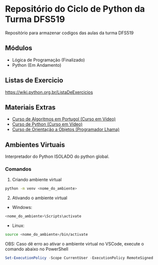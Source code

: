 # Repositório do Ciclo de Python da Turma DFS519
Repositório para armazenar codigos das aulas da turma DFS519

## Módulos
- Lógica de Programação (Finalizado)
- Python (Em Andamento)

## Listas de Exercicio
https://wiki.python.org.br/ListaDeExercicios

## Materiais Extras

- [Curso de Algoritmos em Portugol (Curso em Vídeo)](https://www.youtube.com/watch?v=8mei6uVttho&list=PLHz_AreHm4dmSj0MHol_aoNYCSGFqvfXV)
- [Curso de Python (Curso em Vídeo)](https://www.youtube.com/watch?v=S9uPNppGsGo&list=PLvE-ZAFRgX8hnECDn1v9HNTI71veL3oW0)
- [Curso de Orientação a Objetos (Programador Lhama)](https://www.youtube.com/watch?v=iCaB60i9hrg&list=PLAgbpJQADBGK8EemmTEoIwW08bXCjfSuA)

## Ambientes Virtuais
Interpretador do Python ISOLADO do python global.

### Comandos
1. Criando ambiente virtual
```bash
python -m venv <nome_do_ambiente>
```

2. Ativando o ambiente virtual

- Windows:
```powershell
<nome_do_ambiente>\Scripts\activate
```

- Linux:
```bash
source <nome_do_ambiente>/bin/activate
```

OBS: Caso dê erro ao ativar o ambiente virtual no VSCode, execute o comando abaixo no PowerShell

```powershell
Set-ExecutionPolicy -Scope CurrentUser -ExecutionPolicy RemoteSigned
```
